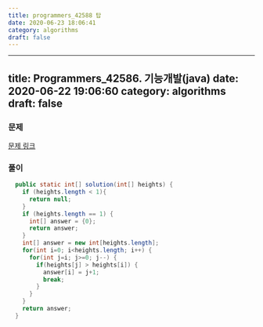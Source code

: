 ```yaml
---
title: programmers_42588 탑
date: 2020-06-23 18:06:41
category: algorithms
draft: false
---
```


---
title: Programmers_42586. 기능개발(java)
date: 2020-06-22 19:06:60
category: algorithms
draft: false
---

### 문제
[문제 링크](https://programmers.co.kr/learn/courses/30/lessons/42588)


### 풀이

```java
  public static int[] solution(int[] heights) {
    if (heights.length < 1){
      return null;
    }
    if (heights.length == 1) {
      int[] answer = {0};
      return answer;
    }
    int[] answer = new int[heights.length];
    for(int i=0; i<heights.length; i++) {
      for(int j=i; j>=0; j--) {
        if(heights[j] > heights[i]) {
          answer[i] = j+1;
          break;
        }
      }
    }
    return answer;
  }
```
